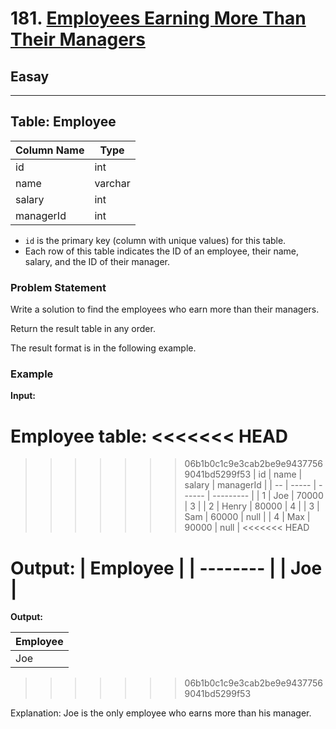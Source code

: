 # 181. [Employees Earning More Than Their Managers](https://leetcode.com/problems/employees-earning-more-than-their-managers/description/)

## Easay

<hr><div>

## Table: Employee

| Column Name | Type    |
|-------------|---------|
| id          | int     |
| name        | varchar |
| salary      | int     |
| managerId   | int     |

- `id` is the primary key (column with unique values) for this table.
- Each row of this table indicates the ID of an employee, their name, salary, and the ID of their manager.

### Problem Statement

Write a solution to find the employees who earn more than their managers.

Return the result table in any order.

The result format is in the following example.

### Example

**Input:**

Employee table:
<<<<<<< HEAD
=======

>>>>>>> 06b1b0c1c9e3cab2be9e94377569041bd5299f53
| id | name  | salary | managerId |
| -- | ----- | ------ | --------- |
| 1  | Joe   | 70000  | 3         |
| 2  | Henry | 80000  | 4         |
| 3  | Sam   | 60000  | null      |
| 4  | Max   | 90000  | null      |
<<<<<<< HEAD


**Output:**
| Employee |
| -------- |
| Joe      |
=======



**Output:**

| Employee |
| -------- |
| Joe      |

>>>>>>> 06b1b0c1c9e3cab2be9e94377569041bd5299f53

Explanation: Joe is the only employee who earns more than his manager.
